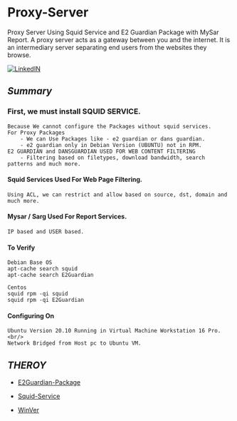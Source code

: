 # Proxy-Server
  Proxy Server Using Squid Service and E2 Guardian Package with MySar Report.
  A proxy server acts as a gateway between you and the internet. It is an intermediary server separating end users from the websites they browse.

[![LinkedIN](https://img.shields.io/badge/LinkedIn-0077B5?style=for-the-badge&logo=linkedin&logoColor=white)](https://www.linkedin.com/in/jadhusan24/)

## _Summary_

### First, we must install SQUID SERVICE. <br/>

    Because We cannot configure the Packages without squid services. 
    For Proxy Packages
        - We can Use Packages like - e2 guardian or dans guardian.
        - e2 guardian only in Debian Version (UBUNTU) not in RPM.
    E2 GUARDIAN and DANSGUARDIAN USED FOR WEB CONTENT FILTERING
        - Filtering based on filetypes, download bandwidth, search patterns and much more.

#### **Squid Services** Used For Web Page Filtering. <br/>

    Using ACL, we can restrict and allow based on source, dst, domain and much more.

#### **Mysar** / **Sarg** Used For Report Services. <br/>

    IP based and USER based.

#### To Verify

    Debian Base OS 
    apt-cache search squid 
    apt-cache search E2Guardian 
    
    Centos
    squid rpm -qi squid 
    squid rpm -qi E2Guardian 

#### Configuring On

    Ubuntu Version 20.10 Running in Virtual Machine Workstation 16 Pro. <br/>
    Network Bridged from Host pc to Ubuntu VM.

## _THEROY_
 - [E2Guardian-Package](./document/E2Guardian-Package.pdf)
 - [Squid-Service](./document/Squid-Service.pdf)


 - [WinVer](./1.jpg)


